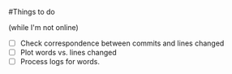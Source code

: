 #Things to do

(while I'm not online)

* [ ] Check correspondence between commits and lines changed
* [ ] Plot words vs. lines changed
* [ ] Process logs for words.
